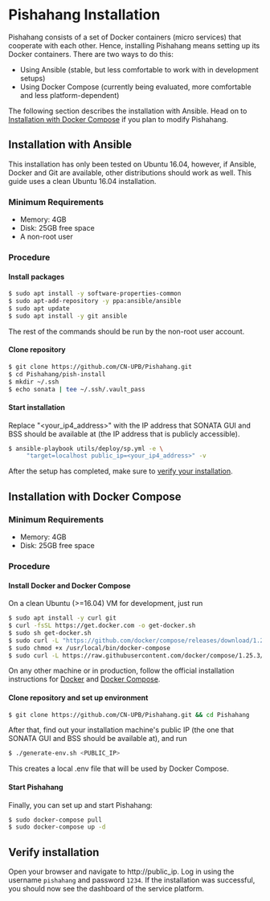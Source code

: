 # Pishahang Installation

Pishahang consists of a set of Docker containers (micro services) that cooperate with each other.
Hence, installing Pishahang means setting up its Docker containers.
There are two ways to do this:

* Using Ansible (stable, but less comfortable to work with in development setups)
* Using Docker Compose (currently being evaluated, more comfortable and less platform-dependent)

The following section describes the installation with Ansible. Head on to [Installation with Docker Compose](#installation-with-docker-compose) if you plan to modify Pishahang.

## Installation with Ansible

This installation has only been tested on Ubuntu 16.04, however, if Ansible, Docker and Git are available, other distributions should work as well. This guide uses a clean Ubuntu 16.04 installation.

### Minimum Requirements

* Memory: 4GB
* Disk: 25GB free space
* A non-root user

### Procedure


#### Install packages

```bash
$ sudo apt install -y software-properties-common
$ sudo apt-add-repository -y ppa:ansible/ansible
$ sudo apt update
$ sudo apt install -y git ansible
```

The rest of the commands should be run by the non-root user account.

#### Clone repository

```bash
$ git clone https://github.com/CN-UPB/Pishahang.git
$ cd Pishahang/pish-install
$ mkdir ~/.ssh
$ echo sonata | tee ~/.ssh/.vault_pass
```

#### Start installation

Replace "\<your\_ip4\_address\>" with the IP address that SONATA GUI and BSS should be available at (the IP address that is publicly accessible).

```bash
$ ansible-playbook utils/deploy/sp.yml -e \
	 "target=localhost public_ip=<your_ip4_address>" -v
```

After the setup has completed, make sure to [verify your installation](#verify-installation).

## Installation with Docker Compose

### Minimum Requirements

* Memory: 4GB
* Disk: 25GB free space

### Procedure

#### Install Docker and Docker Compose

On a clean Ubuntu (>=16.04) VM for development, just run

```bash
$ sudo apt install -y curl git
$ curl -fsSL https://get.docker.com -o get-docker.sh
$ sudo sh get-docker.sh
$ sudo curl -L "https://github.com/docker/compose/releases/download/1.25.3/docker-compose-$(uname -s)-$(uname -m)" -o /usr/local/bin/docker-compose
$ sudo chmod +x /usr/local/bin/docker-compose
$ sudo curl -L https://raw.githubusercontent.com/docker/compose/1.25.3/contrib/completion/bash/docker-compose -o /etc/bash_completion.d/docker-compose
```

On any other machine or in production, follow the official installation instructions for [Docker](https://docs.docker.com/install/) and [Docker Compose](https://docs.docker.com/compose/install/).

#### Clone repository and set up environment

```bash
$ git clone https://github.com/CN-UPB/Pishahang.git && cd Pishahang
```

After that, find out your installation machine's public IP (the one that SONATA GUI and BSS should be available at), and run

```bash
$ ./generate-env.sh <PUBLIC_IP>
```

This creates a local .env file that will be used by Docker Compose.

#### Start Pishahang

Finally, you can set up and start Pishahang:
```bash
$ sudo docker-compose pull
$ sudo docker-compose up -d
```

## Verify installation

Open your browser and navigate to http://public_ip. Log in using the username `pishahang` and password `1234`. If the installation was successful, you should now see the dashboard of the service platform.